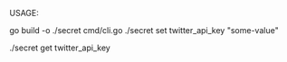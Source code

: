 USAGE:

go build -o ./secret cmd/cli.go
./secret set twitter_api_key "some-value"

./secret get twitter_api_key
